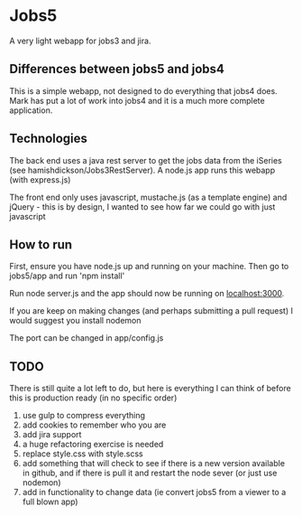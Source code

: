 # Jobs5

A very light webapp for jobs3 and jira.

## Differences between jobs5 and jobs4

This is a simple webapp, not designed to do everything that jobs4 does. Mark has put a lot of work into jobs4 and it is a much more complete application.

## Technologies

The back end uses a java rest server to get the jobs data from the iSeries (see hamishdickson/Jobs3RestServer). A node.js app runs this webapp (with express.js)

The front end only uses javascript, mustache.js (as a template engine) and jQuery - this is by design, I wanted to see how far we could go with just javascript

## How to run

First, ensure you have node.js up and running on your machine. Then go to jobs5/app and run 'npm install'

Run node server.js and the app should now be running on [localhost:3000](http://localhost:3000/).

If you are keep on making changes (and perhaps submitting a pull request) I would suggest you install nodemon

The port can be changed in app/config.js

## TODO

There is still quite a lot left to do, but here is everything I can think of before this is production ready (in no specific order)

1) use gulp to compress everything
2) add cookies to remember who you are
3) add jira support
4) a huge refactoring exercise is needed
5) replace style.css with style.scss
6) add something that will check to see if there is a new version available in github, and if there is pull it and restart the node sever (or just use nodemon)
7) add in functionality to change data (ie convert jobs5 from a viewer to a full blown app)